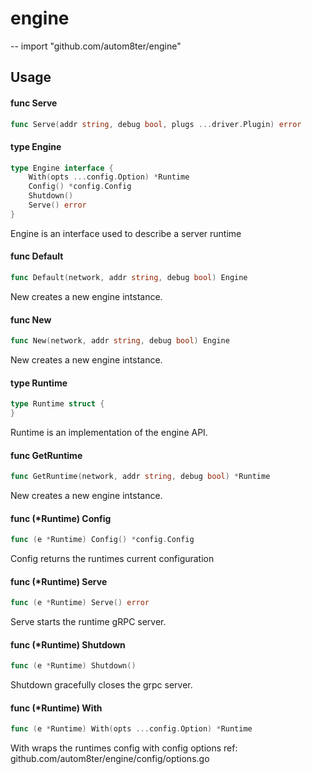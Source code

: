 # engine
--
    import "github.com/autom8ter/engine"


## Usage

#### func  Serve

```go
func Serve(addr string, debug bool, plugs ...driver.Plugin) error
```

#### type Engine

```go
type Engine interface {
	With(opts ...config.Option) *Runtime
	Config() *config.Config
	Shutdown()
	Serve() error
}
```

Engine is an interface used to describe a server runtime

#### func  Default

```go
func Default(network, addr string, debug bool) Engine
```
New creates a new engine intstance.

#### func  New

```go
func New(network, addr string, debug bool) Engine
```
New creates a new engine intstance.

#### type Runtime

```go
type Runtime struct {
}
```

Runtime is an implementation of the engine API.

#### func  GetRuntime

```go
func GetRuntime(network, addr string, debug bool) *Runtime
```
New creates a new engine intstance.

#### func (*Runtime) Config

```go
func (e *Runtime) Config() *config.Config
```
Config returns the runtimes current configuration

#### func (*Runtime) Serve

```go
func (e *Runtime) Serve() error
```
Serve starts the runtime gRPC server.

#### func (*Runtime) Shutdown

```go
func (e *Runtime) Shutdown()
```
Shutdown gracefully closes the grpc server.

#### func (*Runtime) With

```go
func (e *Runtime) With(opts ...config.Option) *Runtime
```
With wraps the runtimes config with config options ref:
github.com/autom8ter/engine/config/options.go
